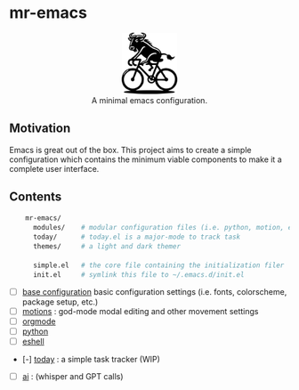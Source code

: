 # mr-emacs



<div class="logo">
<p align="center">
<img src="./media/mr-emacs-mascott.png" alt="mr-emacs-mascott.png" width="100px" />
<br>
A minimal emacs configuration.
</p>
</div>


## Motivation

Emacs is great out of the box. This project aims to create a simple configuration which contains the minimum viable components to make it a complete user interface.

## Contents

``` sh
    mr-emacs/
      modules/    # modular configuration files (i.e. python, motion, etc)
      today/      # today.el is a major-mode to track task
      themes/     # a light and dark themer

      simple.el   # the core file containing the initialization filer
      init.el     # symlink this file to ~/.emacs.d/init.el
```

-   [ ] [base configuration](./mr-simple.el) basic configuration settings (i.e. fonts, colorscheme, package setup, etc.)
-   [ ] [motions](modules/mr-motion.el) : god-mode modal editing and other movement settings
-   [ ] [orgmode](modules/mr-orgmode.el)
-   [ ] [python](modules/mr-python.el)
-   [ ] [eshell](modules/mr-eshell.el)
-   [-] [today](today/today.el) : a simple task tracker (WIP)
-   [ ] [ai](modules/mr-ai.el) : (whisper and GPT calls)
